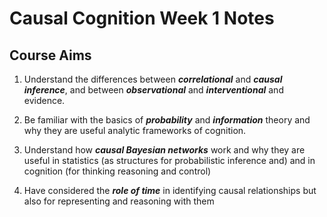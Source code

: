 # Causal Cognition Week 1 Notes

## Course Aims
1. Understand the differences between ___correlational___ and ___causal inference___, and between ___observational___ and ___interventional___ and evidence.

2. Be familiar with the basics of ___probability___ and ___information___ theory and why they are useful analytic frameworks of cognition.

3. Understand how ___causal Bayesian networks___ work and why they are useful in statistics (as structures for probabilistic inference and) and in cognition (for thinking reasoning and control)

4. Have considered the ___role of time___ in identifying causal relationships but also for representing and reasoning with them
